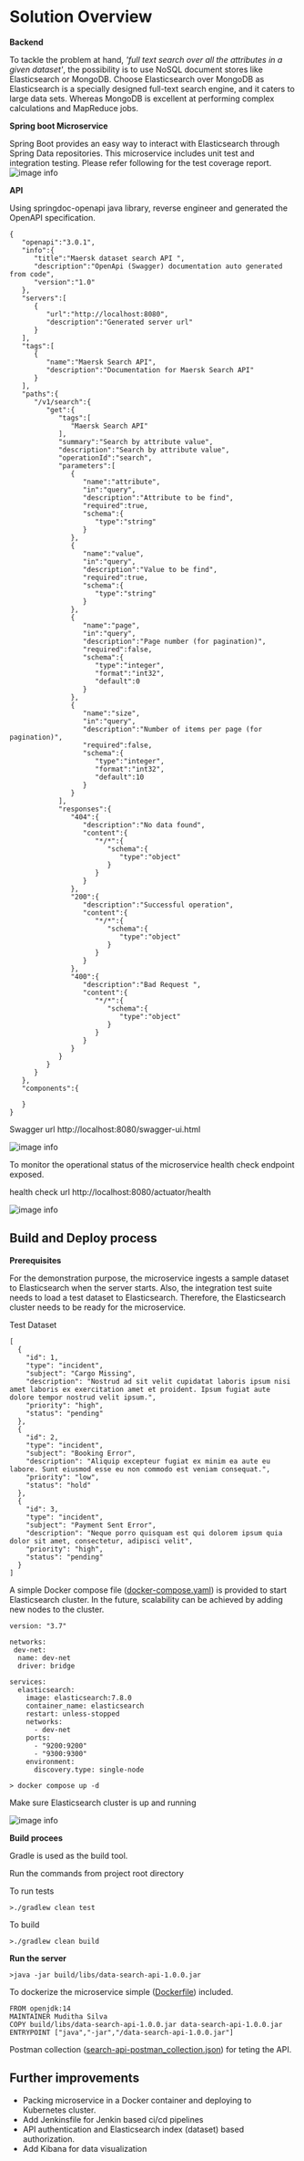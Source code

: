 # Solution Overview

**Backend**

To tackle the problem at hand, *'full text search over all the attributes in a given dataset'*, the possibility is to use NoSQL document stores like Elasticsearch or MongoDB. Choose Elasticsearch over MongoDB as Elasticsearch is a specially designed full-text search engine, and it caters to large data sets. Whereas MongoDB is excellent at performing complex calculations and MapReduce jobs.

**Spring boot Microservice**

Spring Boot provides an easy way to interact with Elasticsearch through Spring Data repositories.
This microservice includes unit test and integration testing. 
Please refer following for the test coverage report.
 ![image info](images/test-coverage.jpg)
 
**API**

Using springdoc-openapi java library, reverse engineer and generated the OpenAPI specification.

```
{
   "openapi":"3.0.1",
   "info":{
      "title":"Maersk dataset search API ",
      "description":"OpenApi (Swagger) documentation auto generated from code",
      "version":"1.0"
   },
   "servers":[
      {
         "url":"http://localhost:8080",
         "description":"Generated server url"
      }
   ],
   "tags":[
      {
         "name":"Maersk Search API",
         "description":"Documentation for Maersk Search API"
      }
   ],
   "paths":{
      "/v1/search":{
         "get":{
            "tags":[
               "Maersk Search API"
            ],
            "summary":"Search by attribute value",
            "description":"Search by attribute value",
            "operationId":"search",
            "parameters":[
               {
                  "name":"attribute",
                  "in":"query",
                  "description":"Attribute to be find",
                  "required":true,
                  "schema":{
                     "type":"string"
                  }
               },
               {
                  "name":"value",
                  "in":"query",
                  "description":"Value to be find",
                  "required":true,
                  "schema":{
                     "type":"string"
                  }
               },
               {
                  "name":"page",
                  "in":"query",
                  "description":"Page number (for pagination)",
                  "required":false,
                  "schema":{
                     "type":"integer",
                     "format":"int32",
                     "default":0
                  }
               },
               {
                  "name":"size",
                  "in":"query",
                  "description":"Number of items per page (for pagination)",
                  "required":false,
                  "schema":{
                     "type":"integer",
                     "format":"int32",
                     "default":10
                  }
               }
            ],
            "responses":{
               "404":{
                  "description":"No data found",
                  "content":{
                     "*/*":{
                        "schema":{
                           "type":"object"
                        }
                     }
                  }
               },
               "200":{
                  "description":"Successful operation",
                  "content":{
                     "*/*":{
                        "schema":{
                           "type":"object"
                        }
                     }
                  }
               },
               "400":{
                  "description":"Bad Request ",
                  "content":{
                     "*/*":{
                        "schema":{
                           "type":"object"
                        }
                     }
                  }
               }
            }
         }
      }
   },
   "components":{
      
   }
}
```

Swagger url http://localhost:8080/swagger-ui.html

![image info](images/api-def.jpg)
 
To monitor the operational status of the microservice health check endpoint exposed.

health check url http://localhost:8080/actuator/health

![image info](images/helth-check.jpg)

## Build and Deploy process

**Prerequisites**

For the demonstration purpose, the microservice ingests a sample dataset to Elasticsearch when the server starts. Also, the integration test suite needs to load a test dataset to Elasticsearch. Therefore, the Elasticsearch cluster needs to be ready for the microservice.

Test Dataset

```
[
  {
    "id": 1,
    "type": "incident",
    "subject": "Cargo Missing",
    "description": "Nostrud ad sit velit cupidatat laboris ipsum nisi amet laboris ex exercitation amet et proident. Ipsum fugiat aute dolore tempor nostrud velit ipsum.",
    "priority": "high",
    "status": "pending"
  },
  {
    "id": 2,
    "type": "incident",
    "subject": "Booking Error",
    "description": "Aliquip excepteur fugiat ex minim ea aute eu labore. Sunt eiusmod esse eu non commodo est veniam consequat.",
    "priority": "low",
    "status": "hold"
  },
  {
    "id": 3,
    "type": "incident",
    "subject": "Payment Sent Error",
    "description": "Neque porro quisquam est qui dolorem ipsum quia dolor sit amet, consectetur, adipisci velit",
    "priority": "high",
    "status": "pending"
  }
]
```


A simple Docker compose file ([docker-compose.yaml](docker-compose.yaml)) is provided to start Elasticsearch cluster.
In the future, scalability can be achieved by adding new nodes to the cluster.

```
version: "3.7"

networks:
 dev-net:
  name: dev-net
  driver: bridge

services:
  elasticsearch:
    image: elasticsearch:7.8.0
    container_name: elasticsearch
    restart: unless-stopped
    networks:
      - dev-net
    ports:
      - "9200:9200"
      - "9300:9300"
    environment:
      discovery.type: single-node  
```

`> docker compose up -d`

Make sure Elasticsearch cluster is up and running

![image info](images/es-cluster-status.jpg) 

**Build procees**

Gradle is used as the build tool.

Run the commands from project root directory

To run tests

`>./gradlew clean test`

To build 

`>./gradlew clean build`

**Run the server**

`>java -jar build/libs/data-search-api-1.0.0.jar`


To dockerize the microservice simple ([Dockerfile](Dockerfile)) included.

```
FROM openjdk:14
MAINTAINER Muditha Silva
COPY build/libs/data-search-api-1.0.0.jar data-search-api-1.0.0.jar
ENTRYPOINT ["java","-jar","/data-search-api-1.0.0.jar"]

```
Postman collection  ([search-api-postman_collection.json](search-api-postman_collection.json))  for teting the API.

## Further improvements
- Packing microservice in a Docker container and deploying to Kubernetes cluster.
- Add Jenkinsfile for Jenkin based ci/cd pipelines
- API authentication and Elasticsearch index (dataset) based authorization.
- Add Kibana for data visualization
